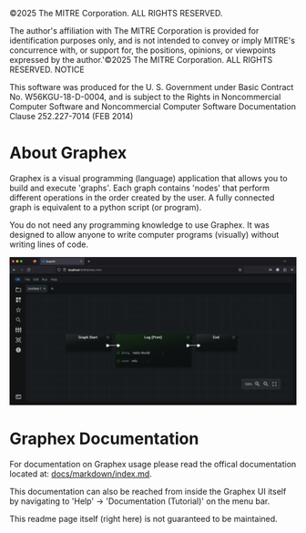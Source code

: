©2025 The MITRE Corporation. ALL RIGHTS RESERVED.
 
The author's affiliation with The MITRE Corporation is provided for identification purposes only, and is not intended to convey or imply MITRE's concurrence with, or support for, the positions, opinions, or viewpoints expressed by the author.'©2025 The MITRE Corporation. ALL RIGHTS RESERVED.
NOTICE
 
This software was produced for the U. S. Government under Basic Contract No. W56KGU-18-D-0004, and is subject to the Rights in Noncommercial Computer Software and Noncommercial Computer Software Documentation Clause 252.227-7014 (FEB 2014)

# About Graphex

Graphex is a visual programming (language) application that allows you to build and execute 'graphs'. Each graph contains 'nodes' that perform different operations in the order created by the user. A fully connected graph is equivalent to a python script (or program).

You do not need any programming knowledge to use Graphex. It was designed to allow anyone to write computer programs (visually) without writing lines of code.

![The Graphex UI](docs/markdown/images/GraphexUI.png)

# Graphex Documentation

For documentation on Graphex usage please read the offical documentation located at: [docs/markdown/index.md](docs/markdown/index.md). <br />

This documentation can also be reached from inside the Graphex UI itself by navigating to 'Help' -> 'Documentation (Tutorial)' on the menu bar. <br />

This readme page itself (right here) is not guaranteed to be maintained.
